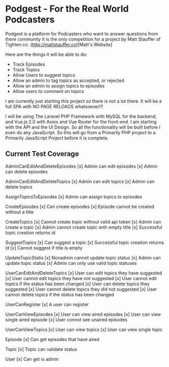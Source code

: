 # Podgest - For the Real World Podcasters

Podgest is a platform for Podcasters who want to answer questions from there community it is the only competition for a project by Matt Stauffer of Tighten.co. (http://mattstauffer.co)[Matt's Website]

Here are the things it will be able to do:
- Track Episodes
- Track Topics
- Allow Users to suggest topics
- Allow an admin to tag topics as accepted, or rejected
- Allow an admin to assign topics to episodes
- Allow users to comment on topics

I am currently just starting this project so there is not a lot there.
It will be a full SPA with NO PAGE RELOADS whatsoever!!!

I will be using The Laravel PHP Framework with MySQL for the backend, and Vue.js 2.0 with Axios and Vue Router for the front-end.
I am starting with the API and the UI Design. So all the functionality will be built before I even do any JavaScript.
So this will go from a Primarily PHP project to a Primarily JavaScript Project before it is complete.


## Current Test Coverage

AdminCanEditAndDeleteEpisodes
[x] Admin can edit episodes
[x] Admin can delete episodes

AdminCanEditAndDeleteTopics
[x] Admin can edit topics
[x] Admin can delete topics

AssignTopicsToEpisodes
[x] Admin can assign topics to episodes

CreateEpisodes
[x] Can create episodes
[x] Episode cannot be created without a title

CreateTopics
[x] Cannot create topic without valid api token
[x] Admin can create a topic
[x] Admin cannot create topic with empty title
[x] Successful topic creation returns id

SuggestTopics
[x] Can suggest a topic
[x] Successful topic creation returns id
[x] Cannot suggest if title is empty

UpdateTopicStatis
[x] Nonadmin cannot update topic status
[x] Admin can update topic status
[x] Admin can only use valid topic statuses

UserCanEditAndDeleteTopics
[x] User can edit topics they have suggested
[x] User cannot edit topics they have not suggested
[x] User cannot edit topics if the status has been changed
[x] User can delete topics they suggested
[x] User cannot delete topics they did not suggested
[x] User cannot delete topics if the status has been changed

UserCanRegister
[x] A user can register

UserCanViewEpisodes
[x] User can view aired episodes
[x] User can view single aired episode
[x] User connot see unaired episodes

UserCanViewTopics
[x] User can view topics
[x] User can view single topic

Episode
[x] Can get episodes that have aired

Topic
[x] Topic can validate status

User
[x] Can get is admin